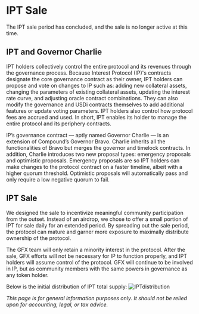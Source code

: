 # IPT Sale

The IPT sale period has concluded, and the sale is no longer active at this time. 

## IPT and Governor Charlie

IPT holders collectively control the entire protocol and its revenues through the governance process. Because Interest Protocol (IP)'s contracts designate the core governance contract as their owner, IPT holders can propose and vote on changes to IP such as: adding new collateral assets, changing the parameters of existing collateral assets, updating the interest rate curve, and adjusting oracle contract combinations. They can also modify the governance and USDi contracts themselves to add additional features or update voting parameters. IPT holders also control how protocol fees are accrued and used. In short, IPT enables its holder to manage the entire protocol and its periphery contracts.

IP’s governance contract — aptly named Governor Charlie — is an extension of Compound’s Governor Bravo. Charlie inherits all the functionalities of Bravo but merges the governor and timelock contracts. In addition, Charlie introduces two new proposal types: emergency proposals and optimistic proposals. Emergency proposals are so IPT holders can make changes to the protocol contract on a faster timeline, albeit with a higher quorum threshold. Optimistic proposals will automatically pass and only require a low negative quorum to fail. 

## IPT Sale

We designed the sale to incentivize meaningful community participation from the outset. Instead of an airdrop, we chose to offer a small portion of IPT for sale daily for an extended period. By spreading out the sale period, the protocol can mature and garner more exposure to maximally distribute ownership of the protocol.
 
The GFX team will only retain a minority interest in the protocol. After the sale, GFX efforts will not be necessary for IP to function properly, and IPT holders will assume control of the protocol. GFX will continue to be involved in IP, but as community members with the same powers in governance as any token holder.
 
Below is the initial distribution of IPT total supply:
![IPTdistribution](./IPTdistribution.png)
 
*This page is for general information purposes only. It should not be relied upon for accounting, legal, or tax advice.*